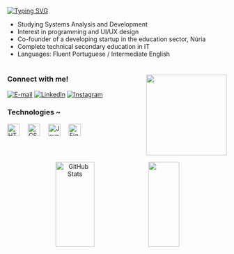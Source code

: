 [![Typing SVG](https://readme-typing-svg.herokuapp.com/?color=f2bc6b&size=22&Left=true&vLeft=true&width=800&lines=Hi,+I'm+Vanessa+Trezena+.ᐟ)](https://git.io/typing-svg)

- Studying Systems Analysis and Development
- Interest in programming and UI/UX design
- Co-founder of a developing startup in the education sector, Núria
- Complete technical secondary education in IT
- Languages: Fluent Portuguese / Intermediate English

#

<div align="left" style="justify-content: center;">

  <img src="https://github.com/user-attachments/assets/aa44f738-4701-47d9-9bff-742deec92574" align="right" height="185px"/>
  
  <h3 align="left">Connect with me!</h3>
  
  [![E-mail](https://img.shields.io/badge/-Email-f2bc6b?style=for-the-badge&logo=gmail&logoColor=171512&color:FFF)](mailto:vanessa.trezenap@gmail.com)
  [![LinkedIn](https://img.shields.io/badge/-LinkedIn-f2bc6b?style=for-the-badge&logo=linkedin&logoColor=171512&color:FFF)](https://www.linkedin.com/in/vanessa-trezena/)
  [![Instagram](https://img.shields.io/badge/-Instagram-f2bc6b?style=for-the-badge&logo=instagram&logoColor=171512&color:FFF)](https://www.instagram.com/vanetrz/)

  
  <h3 align="left">Technologies ~</h3>
  <img src="https://cdn.jsdelivr.net/gh/devicons/devicon@latest/icons/html5/html5-original.svg" width="28px" alt="HTML" style="padding-right: 15px" />
  <img src="https://cdn.jsdelivr.net/gh/devicons/devicon@latest/icons/css3/css3-original.svg" width="28px" alt="CSS" style="padding-right: 15px" />
  <img src="https://cdn.jsdelivr.net/gh/devicons/devicon@latest/icons/javascript/javascript-original.svg" width="28px" alt="JavaScript" style="padding-right: 15px"/>
  <img src="https://cdn.jsdelivr.net/gh/devicons/devicon@latest/icons/figma/figma-original.svg" width="28px" alt="Figma" style="padding-right: 15px"/>
</div>

#

<br>
<div align="center">
  <img width="42%" height="195px" src="https://github-readme-stats.vercel.app/api?username=Vanetrz&show_icons=true&count_private=true&border=true&border_color=f2bc6b&title_color=f2bc6b&icon_color=ffffff&text_color=f2bc6b&bg_color=0d1117" alt="GitHub Stats" /> 
  <img width="37.5%" height="195px" src="https://github-readme-stats.vercel.app/api/top-langs/?username=Vanetrz&layout=compact&border=true&border_color=f2bc6b&title_color=f2bc6b&text_color=f2bc6b&bg_color=0d1117&tittle_size=22" />
</div>
